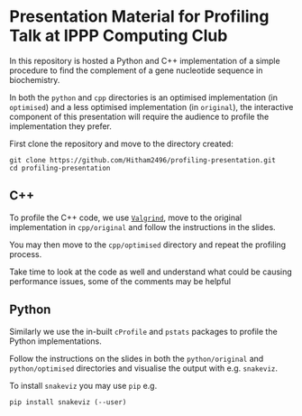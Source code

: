 # Presentation Material for Profiling Talk at IPPP Computing Club

In this repository is hosted a Python and C++ implementation of a simple procedure to find the complement of a gene nucleotide sequence in biochemistry.

In both the `python` and `cpp` directories is an optimised implementation (in `optimised`) and a less optimised implementation (in `original`), the interactive component of this presentation will require the audience to profile the implementation they prefer.

First clone the repository and move to the directory created:

```
git clone https://github.com/Hitham2496/profiling-presentation.git
cd profiling-presentation
```

## C++

To profile the C++ code, we use [`Valgrind`](https://valgrind.org/), move to the original implementation in `cpp/original` and follow the instructions in the slides.

You may then move to the `cpp/optimised` directory and repeat the profiling process.

Take time to look at the code as well and understand what could be causing performance issues, some of the comments may be helpful

## Python

Similarly we use the in-built `cProfile` and `pstats` packages to profile the Python implementations.

Follow the instructions on the slides in both the `python/original` and `python/optimised` directories and visualise the output with e.g. `snakeviz`.

To install `snakeviz` you may use `pip` e.g.

```
pip install snakeviz (--user)
```

